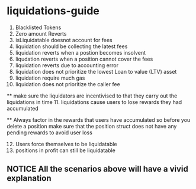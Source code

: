 # liquidations-guide

1. Blacklisted Tokens
2. Zero amount Reverts
3. isLiquidatable doesnot account for fees
4. liquidation should be collecting the latest fees
5. liquidation reverts when a postion becomes insolvent
6. liqudation reverts when a position cannot cover the fees
7. liquidation reverts due to accounting error
8. liquidation does not prioritize the lowest Loan to value (LTV) asset
9. liquidation require much gas
10. liquidation does not prioritize the caller fee

** make sure the liquidators are incentivised to that they carry out the liquidations in time
11. liquidations cause users to lose rewards they had accumulated

** Always factor in the rewards that users have accumulated so before you delete a position make sure that the position struct does not have any pending rewards to avoid user loss

12. Users force themselves to be liquidatable
13. positions in profit can still be liquidatable

## NOTICE All the scenarios above will have a vivid explanation
